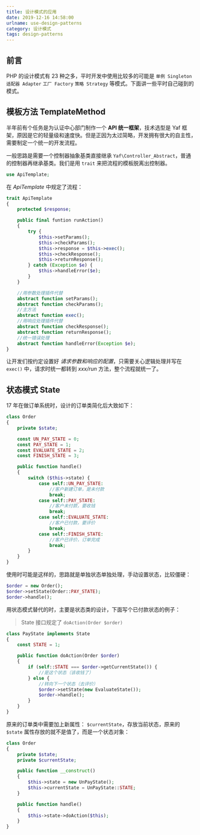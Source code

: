 ```yaml
---
title: 设计模式的应用
date: 2019-12-16 14:58:00
urlname: use-design-patterns
category: 设计模式
tags: design-patterns
---
```


## 前言

PHP 的设计模式有 23 种之多，平时开发中使用比较多的可能是 `单例 Singleton` `适配器 Adapter` `工厂 Factory` `策略 Strategy` 等模式。下面讲一些平时自己碰到的模式。

<!-- more -->

## 模板方法 TemplateMethod

半年前有个任务是为认证中心部门制作一个 **API 统一框架**，技术选型是 Yaf 框架，原因是它的轻量级和速度快。但是正因为太过简略，开发拥有很大的自主性，需要制定一个统一的开发流程。

一般思路是需要一个控制器抽象基类直接继承 `Yaf\Controller_Abstract`，普通的控制器再继承基类。我们是用 `trait` 来把流程的模板脱离出控制器。

```php
use ApiTemplate;
```

在 *ApiTemplate* 中规定了流程：

```php
trait ApiTemplate
{
    protected $response;

    public final funtion runAction()
    {
        try {
            $this->setParams();
            $this->checkParams();
            $this->response = $this->exec();
            $this->checkResponse();
            $this->returnResponse();
        } catch (Exception $e) {
            $this->handleError($e);
        }
    }

    //用参数处理插件代替
    abstract function setParams();
    abstract function checkParams();
    //主方法
    abstract function exec();
    //用响应处理插件代替
    abstract function checkResponse();
    abstract function returnResponse();
    //统一错误处理
    abstract function handleError(Exception $e);
}
```

让开发们按约定设置好 *请求参数和响应的配置*，只需要关心逻辑处理并写在 `exec()` 中，请求时统一都转到 *xxx/run* 方法，整个流程就统一了。

## 状态模式 State

17 年在做订单系统时，设计的订单类简化后大致如下：

```php
class Order
{
    private $state;

    const UN_PAY_STATE = 0;
    const PAY_STATE = 1;
    const EVALUATE_STATE = 2;
    const FINISH_STATE = 3;

    public function handle()
    {
        switch ($this->state) {
            case self::UN_PAY_STATE:
                //客户新建订单，是未付款
                break;
            case self::PAY_STATE:
                //客户未付款，要收钱
                break;
            case self::EVALUATE_STATE:
                //客户已付款，要评价
                break;
            case self::FINISH_STATE:
                //客户已评价，订单完成
                break;
        }
    }
}
```

使用时可能是这样的，思路就是单独状态单独处理，手动设置状态，比较僵硬：

```php
$order = new Order();
$order->setState(Order::PAY_STATE);
$order->handle();
```

用状态模式替代的时，主要是状态类的设计，下面写个已付款状态的例子：

> State 接口规定了 `doAction(Order $order)`

```php
class PayState implements State
{
    const STATE = 1;

    public function doAction(Order $order)
    {
        if (self::STATE === $order->getCurrentState()) {
            //是这个状态（该收钱了）
        } else {
            //转向下一个状态（去评价）
            $order->setState(new EvaluateState());
            $order->handle();
        }
    }
}
```

原来的订单类中需要加上新属性： `$currentState`，存放当前状态，原来的 `$state` 属性存放的就不是值了，而是一个状态对象：

```php
class Order
{
    private $state;
    private $currentState;

    public function __construct()
    {
        $this->state = new UnPayState();
        $this->currentState = UnPayState::STATE;
    }

    public function handle()
    {
        $this->state->doAction($this);
    }
}
```
